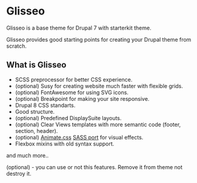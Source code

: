 # Glisseo

Glisseo is a base theme for Drupal 7 with starterkit theme.

Glisseo provides good starting points for creating your Drupal theme from scratch.

## What is Glisseo

*  SCSS preprocessor for better CSS experience.
*  (optional) Susy for creating website much faster with flexible grids.
*  (optional) FontAwesome for using SVG icons.
*  (optional) Breakpoint for making your site responsive.
*  Drupal 8 CSS standarts.
*  Good structure.
*  (optional) Predefined DisplaySuite layouts.
*  (optional) Clear Views templates with more semantic code (footer, section, header).
*  (optional) [Animate.css](http://daneden.github.io/animate.css/) [SASS port](https://github.com/geoffgraham/animate.scss) for visual effects.
*  Flexbox mixins with old syntax support.

and much more..

(optional) - you can use or not this features. Remove it from theme not destroy it.
